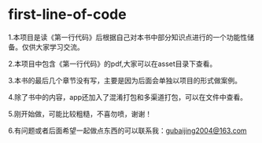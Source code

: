# first-line-of-code
1.本项目是读《第一行代码》后根据自己对本书中部分知识点进行的一个功能性储备。仅供大家学习交流。

2.本项目中包含《第一行代码》的pdf,大家可以在asset目录下查看。

3.本书的最后几个章节没有写，主要是因为后面会单独以项目的形式做案例。

4.除了书中的内容，app还加入了混淆打包和多渠道打包，可以在文件中查看。

5.刚开始做，可能比较粗糙，不喜勿喷，谢谢！

6.有问题或者后面希望一起做点东西的可以联系我：gubaijing2004@163.com


